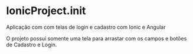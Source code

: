 # IonicProject.init
Aplicação com com telas de login e cadastro com Ionic e Angular

O projeto possui somente uma tela para arrastar com os campos e botões de Cadastro e Login.
